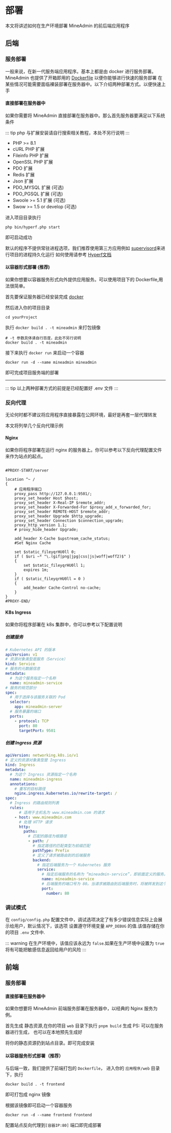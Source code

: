# 部署

本文将讲述如何在生产环境部署 MineAdmin 的前后端应用程序

## 后端

### 服务部署

一般来说，在新一代服务端应用程序。基本上都是由 docker 进行服务部署。
MineAdmin 也提供了开箱即用的 [Dockerfile](https://github.com/mineadmin/MineAdmin/blob/master/Dockerfile) 以便你能够进行快速的服务部署
在某些情况可能需要面临裸装部署在服务器中。以下介绍两种部署方式。以便快速上手

#### 直接部署在服务器中

如果你需要将 MineAdmin 直接部署在服务器中。那么首先服务器要满足以下系统条件

::: tip
php 与扩展安装请自行搜索相关教程，本处不另行说明
:::

* PHP >= 8.1
* cURL PHP 扩展
* Fileinfo PHP 扩展
* OpenSSL PHP 扩展
* PDO 扩展
* Redis 扩展
* Json 扩展
* PDO_MYSQL 扩展 (可选)
* PDO_PGSQL 扩展 (可选)
* Swoole >= 5.1 扩展 (可选)
* Swow >= 1.5 or develop (可选)


进入项目目录执行

```shell
php bin/hyperf.php start
```

即可启动成功

默认的程序不提供常驻进程选项，我们推荐使用第三方应用例如 [supervisord](http://www.supervisord.org/)来进行项目的进程持久化运行
如何使用请参考 [Hyperf文档](https://hyperf.wiki)

#### 以容器形式部署 (推荐)

如果你想要以容器服务形式向外提供应用服务。可以使用项目下的 Dockerfile,用法很简单。

首先要保证服务器已经安装完成 [docker](https://www.docker.com/)

然后进入你的项目目录

```shell
cd yourProject
```

执行 `docker build . -t mineadmin` 来打包镜像

```shell
# -t 参数具体请自行百度，此处不另行说明
docker build . -t mineadmin
```

接下来执行 `docker run` 来启动一个容器

```shell
docker run -d --name mineadmin mineadmin
```

即可完成项目服务端的部署

---

::: tip
以上两种部署方式的前提是已经配置好 <el-tag type="danger">.env</el-tag> 文件
:::

### 反向代理

<el-alert type="warning">无论何时都不建议将应用程序直接暴露在公网环境，最好是再套一层代理转发</el-alert>

本文将列举几个反向代理示例

#### Nginx

如果你将程序部署在运行 nginx 的服务器上。你可以参考以下反向代理配置文件来作为站点的起点。

```nginx

#PROXY-START/server

location ^~ /
{
    # 应用程序端口
    proxy_pass http://127.0.0.1:9501/;
    proxy_set_header Host $host;
    proxy_set_header X-Real-IP $remote_addr;
    proxy_set_header X-Forwarded-For $proxy_add_x_forwarded_for;
    proxy_set_header REMOTE-HOST $remote_addr;
    proxy_set_header Upgrade $http_upgrade;
    proxy_set_header Connection $connection_upgrade;
    proxy_http_version 1.1;
    # proxy_hide_header Upgrade;

    add_header X-Cache $upstream_cache_status;
    #Set Nginx Cache

    set $static_fileyqrHU0ll 0;
    if ( $uri ~* "\.(gif|png|jpg|css|js|woff|woff2)$" )
    {
        set $static_fileyqrHU0ll 1;
        expires 1m;
    }
    if ( $static_fileyqrHU0ll = 0 )
    {
        add_header Cache-Control no-cache;
    }
}
#PROXY-END/

```

#### K8s Ingress

如果你将程序部署在 k8s 集群中，你可以参考以下配置说明

##### 创建服务

```yaml
# Kubernetes API 的版本
apiVersion: v1
# 资源对象类型是服务（Service）
kind: Service
# 服务的元数据信息
metadata:
  # 为这个服务指定一个名称
  name: mineadmin-service
# 服务的规范部分
spec:
  # 用于选择与该服务关联的 Pod
  selector:
    app: mineadmin-server
  # 服务暴露的端口
  ports:
    - protocol: TCP
      port: 80
      targetPort: 9501
```

##### 创建 Ingress 资源

```yaml
apiVersion: networking.k8s.io/v1
# 定义的资源对象类型是 Ingress
kind: Ingress
metadata:
  # 为这个 Ingress 资源指定一个名称
  name: mineadmin-ingress
  annotations:
    # 重写的目标路径
    nginx.ingress.kubernetes.io/rewrite-target: /
spec:
  # Ingress 的路由规则列表
  rules:
      # 适用于主机名为 www.mineadmin.com 的请求
    - host: www.mineadmin.com
      # 处理 HTTP 请求
      http:
        paths:
          # 匹配的路径为根路径
          - path: /
            # 指定路径的匹配类型为前缀匹配
            pathType: Prefix
            # 定义了请求被路由到的后端服务
            backend:
              # 指定后端服务为一个 Kubernetes 服务
              service:
                # 指定后端服务的名称为 “mineadmin-service”，即前面定义的服务。
                name: mineadmin-service
                # 后端服务的端口号为 80。当请求被路由到后端服务时，将被转发到这个端口上。
                port:
                  number: 80
```


### 调试模式

在 `config/config.php` 配置文件中，调试选项决定了有多少错误信息实际上会展示给用户，默认情况下，该选项
设置遵守环境变量 `APP_DEBUG` 的值.该值存储在你的项目 `.env` 文件中.

::: warning
在生产环境中，该值应该永远为 `false`.如果在生产环境中设置为 `true` 将有可能把敏感信息返回给用户的风险
:::

## 前端

### 服务部署

#### 直接部署在服务器中

如果你想要将 MineAdmin 前端服务部署在服务器中，以经典的 Nginx 服务为例。

首先生成 静态资源,在你的项目 `web` 目录下执行 `pnpm build` 生成 PS: 可以在服务器进行生成，
也可以在本地预先生成好

将你的静态资源扔到站点目录。即可完成安装

#### 以容器服务形式部署（推荐）

与后端一致，我们提供了前端打包的 `Dockerfile`，
进入你的 `应用程序/web` 目录下，执行 

```shell
docker build . -t frontend
```

即可打包成 nginx 镜像

根据该镜像即可启动一个容器服务

```shell
docker run -d --name frontend frontend
```

配置站点反向代理到`[容器IP:80]` 端口即完成部署
